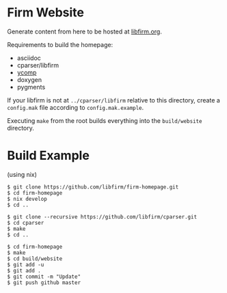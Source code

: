 # Firm Website

Generate content from here to be hosted at [libfirm.org](http://libfirm.org).

Requirements to build the homepage:
* asciidoc
* cparser/libfirm
* [ycomp](http://libfirm.org/yComp)
* doxygen
* pygments

If your libfirm is not at `../cparser/libfirm` relative to this directory,
create a `config.mak` file according to `config.mak.example`.

Executing `make` from the root builds everything into the `build/website` directory.

# Build Example

(using nix)

```
$ git clone https://github.com/libfirm/firm-homepage.git
$ cd firm-homepage
$ nix develop
$ cd ..

$ git clone --recursive https://github.com/libfirm/cparser.git
$ cd cparser
$ make
$ cd ..

$ cd firm-homepage
$ make
$ cd build/website
$ git add -u
$ git add .
$ git commit -m "Update"
$ git push github master
```
